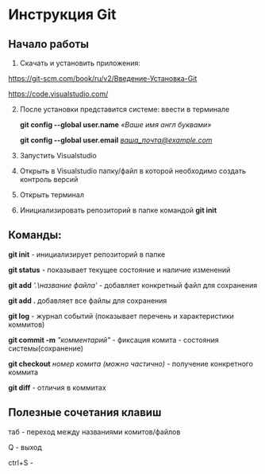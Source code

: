 # Инструкция Git

## Начало работы

1. Скачать и установить приложения:

https://git-scm.com/book/ru/v2/Введение-Установка-Git


https://code.visualstudio.com/

2. После установки представится системе: ввести в терминале

    **git config --global user.name** *«Ваше имя англ буквами»*

    **git config --global user.email** *ваша_почта@example.com*

3. Запустить Visualstudio

4. Открыть в Visualstudio папку/файл в которой необходимо создать контроль версий

5. Открыть терминал

6. Инициализировать репозиторий в папке командой **git init**

## Команды:

**git init** - инициализирует репозиторий в папке

**git status** - показывает текущее состояние и наличие изменений

**git add** *'.\название файла'* - добавляет конкретный файл для сохранения

**git add .** добавляет все файлы для сохранения

**git log** - журнал событий (показывает перечень и характеристики коммитов)

**git commit -m** *"комментарий"* - фиксация комита - состояния системы(сохранение)

**git checkout** *номер комита (можно частично)* - получение конкретного коммита

**git diff** - отличия в коммитах

## Полезные сочетания клавиш

таб - переход между названиями комитов/файлов

Q - выход

ctrl+S - 